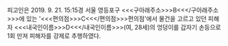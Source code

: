 피고인은 2019. 9. 21. 15:15경 서울 영등포구 <<<구아래주소>>>B<<</구아래주소>>>에 있는 '<<<편의점>>>C<<</편의점>>>편의점'에서 물건을 고르고 있던 피해자 <<<내국인이름>>>D<<</내국인이름>>>(여, 28세)의 엉덩이를 갑자기 손등으로 1회 만져 피해자를 강제로 추행하였다.